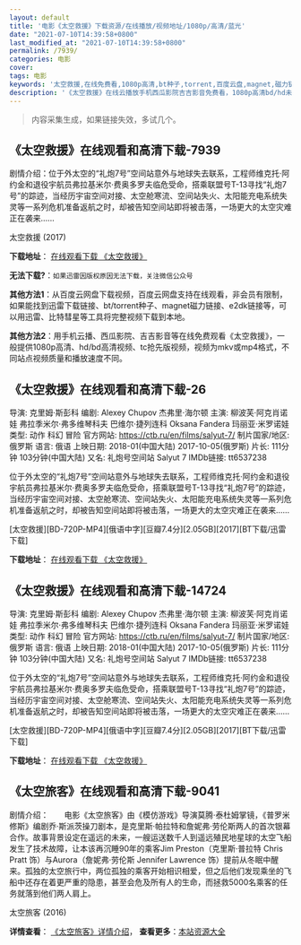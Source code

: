 ```yaml
---
layout: default
title: '电影《太空救援》下载资源/在线播放/视频地址/1080p/高清/蓝光'
date: "2021-07-10T14:39:58+0800"
last_modified_at: "2021-07-10T14:39:58+0800"
permalink: /7939/
categories: 电影
cover:
tags: 电影
keywords: '太空救援,在线免费看,1080p高清,bt种子,torrent,百度云盘,magnet,磁力链,迅雷下载资源'
description: '《太空救援》在线云播放手机西瓜影院吉吉影音免费看，1080p高清bd/hd未删减完整版和tc抢先枪版，mkv/mp4格式，附带bt/torrent种子、magnet/磁力链、百度云盘、网盘资源迅雷下载链接'
---
```


>内容采集生成，如果链接失效，多试几个。


## 《太空救援》在线观看和高清下载-7939

剧情介绍：位于外太空的“礼炮7号”空间站意外与地球失去联系，工程师维克托·阿约金和退役宇航员弗拉基米尔·费奥多罗夫临危受命，搭乘联盟号T-13寻找“礼炮7号”的踪迹，当经历宇宙空间对接、太空舱寒流、空间站失火、太阳能充电系统失灵等一系列危机准备返航之时，却被告知空间站即将被击落，一场更大的太空灾难正在袭来......


太空救援 (2017)

**下载地址**： [在线观看下载 《太空救援》](https://www.btbtdy.me/btdy/dy11862.html) 


**无法下载?**：`如果迅雷因版权原因无法下载，关注微信公众号 `

**其他方法1**：从百度云网盘下载视频，百度云网盘支持在线观看，非会员有限制，如果能找到迅雷下载链接、bt/torrent种子、magnet磁力链接、e2dk链接等，可以用迅雷、比特彗星等工具将完整视频下载到本地。

**其他方法2**：用手机云播、西瓜影院、吉吉影音等在线免费观看《太空救援》，一般提供1080p高清、hd/bd高清视频、tc抢先版视频，视频为mkv或mp4格式，不同站点视频质量和播放速度不同。


## 《太空救援》在线观看和高清下载-26

导演: 克里姆·斯彭科 编剧: Alexey Chupov 杰弗里·海尔顿 主演: 柳波芙·阿克肖诺娃 弗拉季米尔·弗多维琴科夫 巴维尔·捷列连科 Oksana Fandera 玛丽亚·米罗诺娃 类型: 动作 科幻 冒险 官方网站: https://ctb.ru/en/films/salyut-7/ 制片国家/地区: 俄罗斯 语言: 俄语 上映日期: 2018-01(中国大陆) 2017-10-05(俄罗斯) 片长: 111分钟 103分钟(中国大陆) 又名: 礼炮号空间站 Salyut 7 IMDb链接: tt6537238

位于外太空的“礼炮7号”空间站意外与地球失去联系，工程师维克托·阿约金和退役宇航员弗拉基米尔·费奥多罗夫临危受命，搭乘联盟号T-13寻找“礼炮7号”的踪迹，当经历宇宙空间对接、太空舱寒流、空间站失火、太阳能充电系统失灵等一系列危机准备返航之时，却被告知空间站即将被击落，一场更大的太空灾难正在袭来……


[太空救援][BD-720P-MP4][俄语中字][豆瓣7.4分][2.05GB][2017][BT下载/迅雷下载]

**下载地址**： [在线观看下载 《太空救援》](https://www.btdx8.com/torrent/tkjy_2017.html) 


## 《太空救援》在线观看和高清下载-14724

导演: 克里姆·斯彭科 编剧: Alexey Chupov 杰弗里·海尔顿 主演: 柳波芙·阿克肖诺娃 弗拉季米尔·弗多维琴科夫 巴维尔·捷列连科 Oksana Fandera 玛丽亚·米罗诺娃 类型: 动作 科幻 冒险 官方网站: https://ctb.ru/en/films/salyut-7/ 制片国家/地区: 俄罗斯 语言: 俄语 上映日期: 2018-01(中国大陆) 2017-10-05(俄罗斯) 片长: 111分钟 103分钟(中国大陆) 又名: 礼炮号空间站 Salyut 7 IMDb链接: tt6537238

位于外太空的“礼炮7号”空间站意外与地球失去联系，工程师维克托·阿约金和退役宇航员弗拉基米尔·费奥多罗夫临危受命，搭乘联盟号T-13寻找“礼炮7号”的踪迹，当经历宇宙空间对接、太空舱寒流、空间站失火、太阳能充电系统失灵等一系列危机准备返航之时，却被告知空间站即将被击落，一场更大的太空灾难正在袭来……


[太空救援][BD-720P-MP4][俄语中字][豆瓣7.4分][2.05GB][2017][BT下载/迅雷下载]

**下载地址**： [在线观看下载 《太空救援》](https://www.btdx8.com/torrent/tkjy_2017.html) 


## 《太空旅客》在线观看和高清下载-9041

剧情介绍：　　电影《太空旅客》由《模仿游戏》导演莫腾·泰杜姆掌镜，《普罗米修斯》编剧乔·斯派茨操刀剧本，是克里斯·帕拉特和詹妮弗·劳伦斯两人的首次银幕合作。故事背景设定在遥远的未来，一艘运送数千人到遥远殖民地星球的太空飞船发生了技术故障，让本该再沉睡90年的乘客Jim Preston（克里斯·普拉特 Chris Pratt 饰）与Aurora（詹妮弗·劳伦斯 Jennifer Lawrence 饰）提前从冬眠中醒来。孤独的太空旅行中，两位孤独的乘客开始相识相爱，但之后他们发现乘坐的飞船中还存在着更严重的隐患，甚至会危及所有人的生命，而拯救5000名乘客的任务就落到他们两人肩上。


太空旅客 (2016)

**详情查看**： [《太空旅客》详情介绍](/movie/9041/)， **查看更多**：[本站资源大全](/movie/t/all/)

